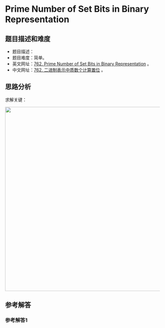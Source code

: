 # Prime Number of Set Bits in Binary Representation

## 题目描述和难度
+ 题目描述：
+ 题目难度：简单。
+ 英文网址：[762. Prime Number of Set Bits in Binary Representation](https://leetcode.com/problems/prime-number-of-set-bits-in-binary-representation/description/)  。
+ 中文网址：[762. 二进制表示中质数个计算置位](https://leetcode-cn.com/problems/prime-number-of-set-bits-in-binary-representation/description/)  。
## 思路分析
求解关键：

<img src="https://liweiwei1419.github.io/images/leetcode-solution/" width="600">

## 参考解答
### 参考解答1

```java

```